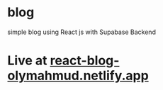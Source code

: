 # blog
simple blog using React js with Supabase Backend
</br>
# Live at [react-blog-olymahmud.netlify.app](https://react-blog-olymahmud.netlify.app)
